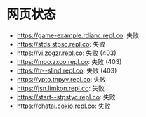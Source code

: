 # 网页状态
- https://game-example.rdianc.repl.co: 失败
- https://stds.stpsc.repl.co: 失败
- https://vi.zogzr.repl.co: 失败 (403)
- https://moo.zxco.repl.co: 失败 (403)
- https://tr--slind.repl.co: 失败 (403)
- https://ypto.tnpyv.repl.co: 失败
- https://jsn.limkon.repl.co: 失败
- https://start--stpstyc.repl.co: 失败
- https://chatai.cokio.repl.co: 失败
